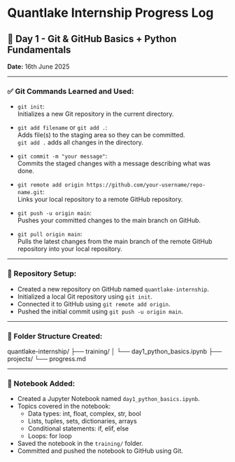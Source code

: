 # Quantlake Internship Progress Log

## 📅 Day 1 - Git & GitHub Basics + Python Fundamentals

**Date:** 16th June 2025

---

### ✅ Git Commands Learned and Used:

- `git init`:  
  Initializes a new Git repository in the current directory.

- `git add filename` or `git add .`:  
  Adds file(s) to the staging area so they can be committed.  
  `git add .` adds all changes in the directory.

- `git commit -m "your message"`:  
  Commits the staged changes with a message describing what was done.

- `git remote add origin https://github.com/your-username/repo-name.git`:  
  Links your local repository to a remote GitHub repository.

- `git push -u origin main`:  
  Pushes your committed changes to the main branch on GitHub.

- `git pull origin main`:  
  Pulls the latest changes from the main branch of the remote GitHub repository into your local repository.

---

### 🔧 Repository Setup:

- Created a new repository on GitHub named `quantlake-internship`.
- Initialized a local Git repository using `git init`.
- Connected it to GitHub using `git remote add origin`.
- Pushed the initial commit using `git push -u origin main`.

---

### 📁 Folder Structure Created:
quantlake-internship/
├── training/
│ └── day1_python_basics.ipynb
├── projects/
└── progress.md


---

### 📓 Notebook Added:

- Created a Jupyter Notebook named `day1_python_basics.ipynb`.
- Topics covered in the notebook:
  - Data types: int, float, complex, str, bool
  - Lists, tuples, sets, dictionaries, arrays
  - Conditional statements: if, elif, else
  - Loops: for loop
- Saved the notebook in the `training/` folder.
- Committed and pushed the notebook to GitHub using Git.

